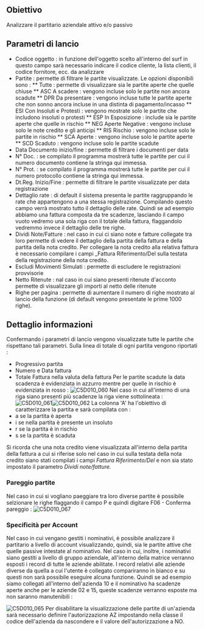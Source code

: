 ## Obiettivo
Analizzare il partitario aziendale attivo e/o passivo

## Parametri di lancio
 * Codice oggetto :  in funzione dell'oggetto scelto all'interno del surf in questo campo sarà necessario indicare il codice cliente, la lista clienti, il codice fornitore, ecc. da analizzare
 * Partite :  permette di filtrare le partite visualizzate. Le opzioni disponibili sono : 
 ** Tutte :  permette di visualizzare sia le partite aperte che quelle chiuse
 ** ASC A scadere :  vengono incluse solo le partite non ancora scadute
 ** DPR Da presentare :  vengono incluse tutte le partite aperte che non sonno ancora incluse in una distinta di pagamento/incasso
 ** ESI Con Insoluti e Protesti :  vengono mostrate solo le partite che includono insoluti o protesti
 ** ESP In Esposizione :  include sia le partite aperte che quelle in rischio
 ** NEG Aperte Negative :  vengono incluse solo le note credito e gli anticipi
 ** RIS Rischio :  vengono incluse solo le partite in rischio
 ** SCA Aperte :  vengono incluse solo le partite aperte
 ** SCD Scaduto :  vengono incluse solo le partite scadute
 * Data Documento inizio/fine :  permette di filtrare i documenti per data
 * N° Doc. :  se compilato il programma mostrerà tutte le partite per cui il numero documento contiene la stringa qui immessa.
 * N° Prot. :  se compilato il programma mostrerà tutte le partite per cui il numero protocollo contiene la stringa qui immessa.
 * Dt.Reg. Inizio/Fine :  permette di filtrare le partite visualizzate per data registrazione
 * Dettaglio rate :  di default il sistema presenta le partite raggruppando le rate che appartengono a una stessa registrazione. Compilando questo campo verrà mostrato tutto il dettaglio delle rate. Quindi se ad esempio abbiamo una fattura composta da tre scadenze, lasciando il campo vuoto vedremo una sola riga con il totale della fattura, flaggandolo vedremmo invece il dettaglio delle tre righe.
 * Dividi Note/Fatture :  nel caso in cui ci siano note e fatture collegate tra loro permette di vedere il dettaglio della partita della fattura e della partita della nota credito. Per collegare la nota credito alla relativa fattura è necessario compilare i campi _Fattura Riferimento/Del sulla testata della registrazione della nota credito.
 * Escludi Movimenti Simulati :  permette di escludere le registrazioni provvisorie
 * Netto Ritenute :  nal caso in cui siano presenti ritenute d'acconto permette di visualizzare gli importi al netto delle ritenute
 * Righe per pagina :  permette di aumentare il numero di righe mostrato al lancio della funzione (di default vengono presentate le prime 1000 righe).

## Dettaglio informazioni
Confermando i parametri di lancio vengono visualizzate tutte le partite che rispettano tali parametri.
Sulla linea di totale di ogni partita vengono riportati : 
 * Progressivo partita
 * Numero e Data fattura
 * Totale Fattura nella valuta della fattura
Per le partite scadute la data scadenza è evidenziata in azzurro mentre per quelle in rischio è evidenziata in rosso : 
![C5D010_060](http://localhost:3000/immagini/MBDOC_SCH-C5SER_25/C5D010_060.png)
Nel caso in cui all'interno di una riga siano presenti più scadenze la riga viene sottolineata : 
![C5D010_061](http://localhost:3000/immagini/MBDOC_SCH-C5SER_25/C5D010_061.png)![C5D010_062](http://localhost:3000/immagini/MBDOC_SCH-C5SER_25/C5D010_062.png)
La colonna 'A' ha l'obiettivo di caratterizzare la partita e sarà compilata con : 
 * a se la partita è aperta
 * i se nella partita è presente un insoluto
 * r se la partita è in rischio
 * s se la partita è scaduta

Si ricorda che una nota credito viene visualizzata all'interno della partita della fattura a cui si riferise solo nel caso in cui sulla testata della nota credito siano stati compilati i campi _Fattura Riferimento/Del_  e non sia stato impostato il parametro _Dividi note/fatture._

### Pareggio partite
Nel caso in cui si vogliano paeggiare tra loro diverse partite è possibile selzionare le righe flaggando il campo P e quindi digitare F06 - Conferma pareggio : 
![C5D010_067](http://localhost:3000/immagini/MBDOC_SCH-C5SER_25/C5D010_067.png)
### Specificità per Account

Nel caso in cui vengano gestiti i nominativi, è possibile analizzare il partitario a livello di account visualizzando, quindi, sia le partite attive che quelle passive intestate al nominativo.
Nel caso in cui, inoltre, i nominativi siano gestiti a livello di gruppo aziendale, all'interno della matrice verranno esposti i record di tutte le aziende abilitate.
I record relativi alle aziende diverse da quella a cui l'utente è collegato compariranno in bianco e su questi non sarà possibile eseguire alcuna funzione.
Quindi se ad esempio siamo collegati all'interno dell'azienda 10 e il nominativo ha scadenze aperte anche per le aziende 02 e 15, queste scadenze verranno esposte ma non saranno manutenibili : 

![C5D010_065](http://localhost:3000/immagini/MBDOC_SCH-C5SER_25/C5D010_065.png)
Per disabilitare la visualizzazione delle partite di un'azienda sarà necessario definire l'autorizzazione AZ impostando nella classe il codice dell'azienda da nascondere e il valore dell'autorizzazione a NO.

